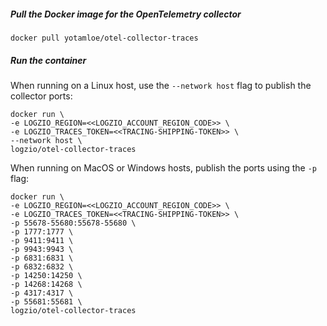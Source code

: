 ##### Pull the Docker image for the OpenTelemetry collector

```shell
docker pull yotamloe/otel-collector-traces
```


##### Run the container

When running on a Linux host, use the `--network host` flag to publish the collector ports:

```
docker run \
-e LOGZIO_REGION=<<LOGZIO_ACCOUNT_REGION_CODE>> \
-e LOGZIO_TRACES_TOKEN=<<TRACING-SHIPPING-TOKEN>> \
--network host \
logzio/otel-collector-traces
```

When running on MacOS or Windows hosts, publish the ports using the `-p` flag:

```
docker run \
-e LOGZIO_REGION=<<LOGZIO_ACCOUNT_REGION_CODE>> \
-e LOGZIO_TRACES_TOKEN=<<TRACING-SHIPPING-TOKEN>> \
-p 55678-55680:55678-55680 \
-p 1777:1777 \
-p 9411:9411 \
-p 9943:9943 \
-p 6831:6831 \
-p 6832:6832 \
-p 14250:14250 \
-p 14268:14268 \
-p 4317:4317 \
-p 55681:55681 \
logzio/otel-collector-traces
```

